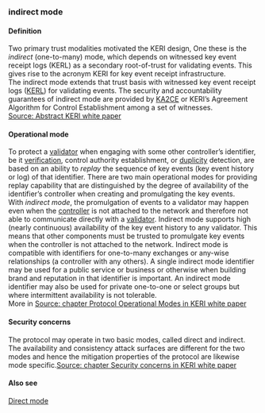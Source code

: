### indirect mode

<h4>Definition</h4><p>Two primary trust modalities motivated the KERI design, One these is the <em>indirect</em> (one-to-many) mode, which depends on witnessed key event receipt logs (KERL) as a secondary root-of-trust for validating events. This gives rise to the acronym KERI for key event receipt infrastructure.<br>The indirect mode extends that trust basis with witnessed key event receipt logs (<a href="key-event-receipt-log">KERL</a>) for validating events. The security and accountability guarantees of indirect mode are provided by <a href="KA2CE">KA2CE</a> or KERI’s Agreement Algorithm for Control Establishment among a set of witnesses.<br><a href="https://github.com/SmithSamuelM/Papers/blob/master/whitepapers/KERI_WP_2.x.web.pdf">Source: Abstract KERI white paper</a></p><h4>Operational mode</h4><p>To protect a <a href="validator">validator</a> when engaging with some other controller’s identifier, be it <a href="verification">verification</a>, control authority establishment, or <a href="duplicity">duplicity</a> detection, are based on an ability to <em>replay</em> the sequence of key events (key event history or log) of that identifier. There are two main operational modes for providing replay capability that are distinguished by the degree of availability of the identifier’s controller when creating and promulgating the key events.<br>With <em>indirect mode</em>, the promulgation of events to a validator may happen even when the <a href="controller">controller</a> is not attached to the network and therefore not able to communicate directly with a <a href="validator">validator</a>. Indirect mode supports high (nearly continuous) availability of the key event history to any validator. This means that other components must be trusted to promulgate key events when the controller is not attached to the network. Indirect mode is compatible with identifiers for one-to-many exchanges or any-wise relationships (a controller with any others). A single indirect mode identifier may be used for a public service or business or otherwise when building brand and reputation in that identifier is important. An indirect mode identifier may also be used for private one-to-one or select groups but where intermittent availability is not tolerable.<br>More in <a href="https://github.com/SmithSamuelM/Papers/blob/master/whitepapers/KERI_WP_2.x.web.pdf">Source: chapter Protocol Operational Modes in KERI white paper</a></p><h4>Security concerns</h4><p>The protocol may operate in two basic modes, called direct and indirect. The availability and consistency attack surfaces are different for the two modes and hence the mitigation properties of the protocol are likewise mode specific.<a href="https://github.com/SmithSamuelM/Papers/blob/master/whitepapers/KERI_WP_2.x.web.pdf">Source: chapter Security concerns in KERI white paper</a></p><h4>Also see</h4><p><a href="direct-mode">Direct mode</a></p>